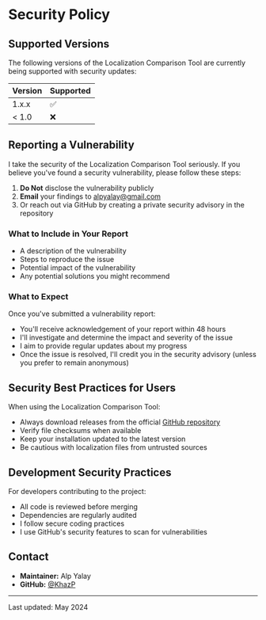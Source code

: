 # Security Policy

## Supported Versions

The following versions of the Localization Comparison Tool are currently being supported with security updates:

| Version | Supported          |
| ------- | ------------------ |
| 1.x.x   | :white_check_mark: |
| < 1.0   | :x:                |

## Reporting a Vulnerability

I take the security of the Localization Comparison Tool seriously. If you believe you've found a security vulnerability, please follow these steps:

1. **Do Not** disclose the vulnerability publicly
2. **Email** your findings to [alpyalay@gmail.com](mailto:alpyalay@gmail.com)
3. Or reach out via GitHub by creating a private security advisory in the repository

### What to Include in Your Report

- A description of the vulnerability
- Steps to reproduce the issue
- Potential impact of the vulnerability
- Any potential solutions you might recommend

### What to Expect

Once you've submitted a vulnerability report:

- You'll receive acknowledgement of your report within 48 hours
- I'll investigate and determine the impact and severity of the issue
- I aim to provide regular updates about my progress
- Once the issue is resolved, I'll credit you in the security advisory (unless you prefer to remain anonymous)

## Security Best Practices for Users

When using the Localization Comparison Tool:

- Always download releases from the official [GitHub repository](https://github.com/KhazP/LocalizerAppMain/releases)
- Verify file checksums when available
- Keep your installation updated to the latest version
- Be cautious with localization files from untrusted sources

## Development Security Practices

For developers contributing to the project:

- All code is reviewed before merging
- Dependencies are regularly audited
- I follow secure coding practices
- I use GitHub's security features to scan for vulnerabilities

## Contact

- **Maintainer:** Alp Yalay
- **GitHub:** [@KhazP](https://github.com/KhazP)

---

Last updated: May 2024
